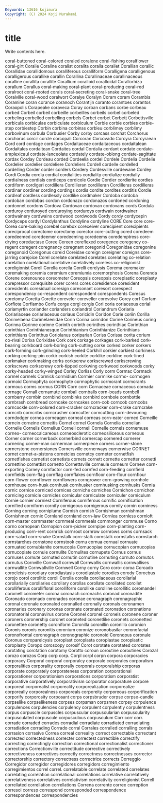 ```yaml
---
Keywords: 13616 kojimura
Copyright: (C) 2024 Koji Murakami
---
```


# title

Write contents here.



coral-buttoned coral-colored coraled coralene coral-fishing coralflower coral-girt Coralie Coraline
coralist coralita coralla corallet Corallian corallic Corallidae corallidomous coralliferous coralliform
Coralligena coralligenous coralligerous corallike corallin Corallina Corallinaceae corallinaceous coralline corallita
corallite Corallium coralloid coralloidal Corallorhiza corallum Corallus coral-making coral-plant coral-producing
coral-red coralroot coral-rooted corals coral-secreting coral-snake coral-tree Coralville coral-wood coralwort
Coralye Coralyn Coram coram Corambis Coramine coran corance coranoch Corantijn
coranto corantoes corantos Coraopolis Corapeake coraveca Coray corban corbans corbe
corbeau corbed Corbeil corbeil corbeille corbeilles corbeils corbel corbeled corbeling
corbelled corbelling corbels Corbet corbet Corbett Corbettsville corbicula corbiculae corbiculate
corbiculum Corbie corbie corbies corbie-step corbiestep Corbin corbina corbinas corbleu
corblimey corblimy corbovinum corbula Corbusier Corby corby corcass corchat Corchorus
corchorus corcir corcle corcopali Corcoran Corcovado Corcyra Corcyraean Cord cord
cordage cordages Cordaitaceae cordaitaceous cordaitalean Cordaitales cordaitean Cordaites cordal Cordalia
cordant cordate cordate-amplexicaul cordate-lanceolate cordately cordate-oblong cordate-sagittate cordax Corday Cordeau
corded Cordeelia cordel Cordele Cordelia Cordelie Cordelier cordelier cordeliere Cordeliers
Cordell cordelle cordelled cordelling Corder corder corders Cordery Cordesville cordewane
Cordey Cordi Cordia cordia cordial cordialities cordiality cordialize cordially cordialness
cordials cordiceps cordicole Cordie Cordier cordierite cordies cordiform cordigeri cordillera
Cordilleran cordilleran Cordilleras cordilleras cordinar cordiner cording cordings cordis cordite
cordites corditis Cordle cordleaf cordless cordlessly cordlike cordmaker Cordoba cordoba
cordoban cordobas cordon cordonazo cordonazos cordoned cordoning cordonnet cordons Cordova
Cordovan cordovan cordovans cords Cordula corduroy corduroyed corduroying corduroys cordwain
cordwainer cordwainery cordwains cordwood cordwoods Cordy cordy cordycepin Cordyceps cordyl
Cordylanthus Cordyline cordyline CORE Core core core- Corea core-baking corebel
corebox coreceiver corecipient corecipients coreciprocal corectome corectomy corector core-cutting cored
coredeem coredeemed coredeemer coredeeming coredeems coredemptress core-drying coreductase Coree Coreen
coreflexed coregence coregency co-regent coregent coregnancy coregnant coregonid Coregonidae coregonine
coregonoid Coregonus coreid Coreidae coreign coreigner coreigns core-jarring corejoice Corel
corelate corelated corelates corelating co-relation corelation corelational corelative corelatively coreless
co-religionist coreligionist Corell Corella corella Corelli corelysis Corema coremaker coremaking
coremia coremium coremiumia coremorphosis Corena Corenda Corene corenounce coreometer Coreopsis
coreopsis coreplastic coreplasty corepressor corequisite corer corers cores coresidence coresident
coresidents coresidual coresign coresonant coresort corespect corespondency co-respondent corespondent corespondents
Coresus coretomy Coretta Corette coreveler coreveller corevolve Corey corf Corfam
Corfiote Corflambo Corfu corge corgi corgis Cori coria coriaceous corial
coriamyrtin coriander corianders coriandrol Coriandrum Coriaria Coriariaceae coriariaceous coriaus Coricidin
Coridon Corie coriin Corilla Corimelaena Corimelaenidae Corin Corina corindon Corine
Corineus coring Corinna Corinne corinne Corinth corinth corinthes corinthiac Corinthian
corinthian Corinthianesque Corinthianism Corinthianize Corinthians corinthians Corinthus Coriolanus coriparian Coriss
Corissa corita corium co-rival Corixa Corixidae Cork cork corkage corkages
cork-barked cork-bearing corkboard cork-boring cork-cutting corke corked corker corkers cork-forming
cork-grinding cork-heeled Corkhill corkier corkiest corkiness corking corking-pin corkir corkish
corkite corklike corkline cork-lined corkmaker corkmaking corks corkscrew corkscrewed corkscrewing
corkscrews corkscrewy cork-tipped corkwing corkwood corkwoods corky corky-headed corky-winged Corley
Corliss Corly corm Cormac Cormack cormel cormels Cormick cormidium Cormier
cormlike cormo- cormogen cormoid Cormophyta cormophyte cormophytic cormorant cormorants cormous
corms cormus CORN Corn corn Cornaceae cornaceous cornada cornage Cornall
cornamute cornball cornballs corn-beads cornbell cornberry cornbin cornbind cornbinks cornbird
cornbole cornbottle cornbrash cornbread corncake corncakes corn-cob corncob corncobs corncockle
corn-colored corn-cracker corncracker corn-crake corncrake corncrib corncribs corncrusher corncutter corncutting
corn-devouring corndodger cornea corneagen corneal corneas corn-eater corned Corneille cornein
corneine corneitis Cornel cornel Cornela Cornelia cornelian Cornelie Cornelis Cornelius
Cornell cornell Cornelle cornels cornemuse corneo- corneocalcareous corneosclerotic corneosiliceous corneous
Corner corner cornerback cornerbind cornercap cornered cornerer cornering corner-man cornerman
cornerpiece corners corner-stone cornerstone cornerstones Cornersville cornerways cornerwise CORNET cornet
cornet-a-pistons cornetcies cornetcy corneter cornetfish cornetfishes cornetist cornetists cornets cornett
cornette cornetter cornetti cornettino cornettist cornetto Cornettsville corneule corneum Cornew
corn-exporting Corney cornfactor corn-fed cornfed corn-feeding cornfield cornfields corn-flag cornflag
cornflakes cornfloor corn-flour cornflour corn-flower cornflower cornflowers corngrower corn-growing cornhole
cornhouse corn-husk cornhusk cornhusker cornhusking cornhusks Cornia cornic cornice corniced
cornices corniche corniches Cornichon cornichon cornicing cornicle cornicles cornicular corniculate
corniculer corniculum Cornie cornier corniest Corniferous corniferous cornific cornification cornified
corniform cornify cornigeous cornigerous cornily cornin corniness Corning corning corniplume
Cornish cornish Cornishman cornishman Cornishmen cornix Cornland cornland corn-law Cornlea
cornless cornloft corn-master cornmaster cornmeal cornmeals cornmonger cornmuse Corno corno
cornopean Cornopion corn-picker cornpipe corn-planting corn-producing corn-rent cornrick cornroot cornrow
cornrows corns cornsack corn-salad corn-snake Cornstalk corn-stalk cornstalk cornstalks cornstarch
cornstarches cornstone cornstook cornu cornua cornual cornuate cornuated cornubianite cornucopia
Cornucopiae cornucopian cornucopias cornucopiate cornule cornulite Cornulites cornupete Cornus cornus
cornuses cornute cornuted cornutin cornutine cornuting cornuto cornutos cornutus Cornville
Cornwall cornwall Cornwallis cornwallis cornwallises cornwallite Cornwallville Cornwell Corny corny
Coro coro- coroa Coroado corocleisis corodiary corodiastasis corodiastole corodies corody
Coroebus corojo corol corolitic coroll Corolla corolla corollaceous corollarial corollarially
corollaries corollary corollas corollate corollated corollet corolliferous corollifloral corolliform corollike
corolline corollitic coromandel coromell corometer corona coronach coronachs coronad coronadite
Coronado coronado coronados coronae coronagraph coronagraphic coronal coronale coronaled coronalled
coronally coronals coronamen coronaries coronary coronas coronate coronated coronation coronations
coronatorial coronavirus corone Coronel coronel coronels coronene coroner coroners coronership
coronet coroneted coronetlike coronets coronetted coronettee coronetty coroniform Coronilla coronillin
coronillo coronion Coronis coronis coronitis coronium coronize coronobasilar coronofacial coronofrontal
coronograph coronographic coronoid Coronopus coronule Coronus coroparelcysis coroplast coroplasta coroplastae
coroplastic coroplasty Coropo coroscopy corosif Corot corotate corotated corotates corotating
corotation corotomy Corotto coroun coroutine coroutines Corozal corozo corozos Corp
corp corp. Corpl corpl corpn corpora corporacies corporacy Corporal corporal
corporalcy corporale corporales corporalism corporalities corporality corporally corporals corporalship corporas
corporate corporately corporateness corporation corporational corporationer corporationism corporations corporatism corporatist
corporative corporatively corporativism corporator corporature corpore corporeal corporealist corporeality corporealization
corporealize corporeally corporealness corporeals corporeity corporeous corporification corporify corporosity corposant
corps corpsbruder corpse corpse-candle corpselike corpselikeness corpses corpsman corpsmen corpsy
corpulence corpulences corpulencies corpulency corpulent corpulently corpulentness corpus corpuscle corpuscles
corpuscular corpuscularian corpuscularity corpusculated corpuscule corpusculous corpusculum Corr corr corr.
corrade corraded corrades corradial corradiate corradiated corradiating corradiation corrading Corrado
corral Corrales corralled corralling corrals corrasion corrasive Correa correal correality
correct correctable correctant corrected correctedness correcter correctest correctible correctify correcting
correctingly correction correctional correctionalist correctioner corrections Correctionville correctitude corrective correctively
correctiveness correctives correctly correctness correctnesses corrector correctorship correctory correctress correctrice
corrects Correggio Corregidor corregidor corregidores corregidors corregimiento corregimientos correl correl.
correlatable correlate correlated correlates correlating correlation correlational correlations correlative correlatively
correlativeness correlatives correlativism correlativity correligionist Correll correllated correllation correllations Correna
corrente correo correption corresol corresp correspond corresponded correspondence correspondences correspondencies
